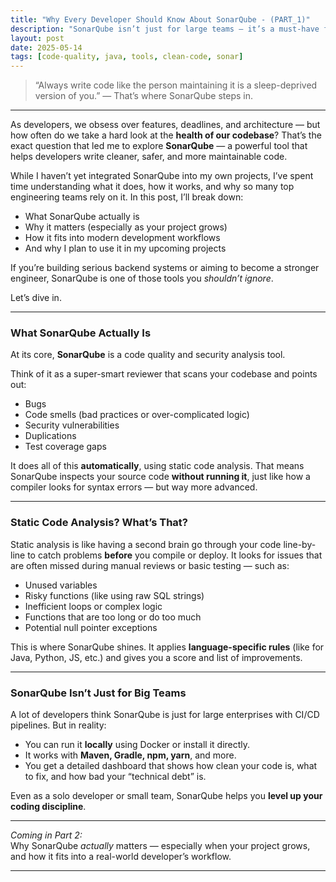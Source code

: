 ```yaml
---
title: "Why Every Developer Should Know About SonarQube - (PART_1)"
description: "SonarQube isn’t just for large teams — it’s a must-have for any developer serious about writing clean, maintainable code. Here’s what it is, why it matters, and how it can transform your workflow."
layout: post
date: 2025-05-14
tags: [code-quality, java, tools, clean-code, sonar]
---
```


> “Always write code like the person maintaining it is a sleep-deprived version of you.” — That’s where SonarQube steps in.

---

As developers, we obsess over features, deadlines, and architecture — but how often do we take a hard look at the **health of our codebase**? That’s the exact question that led me to explore **SonarQube** — a powerful tool that helps developers write cleaner, safer, and more maintainable code.

While I haven’t yet integrated SonarQube into my own projects, I’ve spent time understanding what it does, how it works, and why so many top engineering teams rely on it. In this post, I’ll break down:

- What SonarQube actually is  
- Why it matters (especially as your project grows)  
- How it fits into modern development workflows  
- And why I plan to use it in my upcoming projects

If you’re building serious backend systems or aiming to become a stronger engineer, SonarQube is one of those tools you *shouldn’t ignore*.

Let’s dive in.

---

### What SonarQube Actually Is

At its core, **SonarQube** is a code quality and security analysis tool.

Think of it as a super-smart reviewer that scans your codebase and points out:

- Bugs
- Code smells (bad practices or over-complicated logic)
- Security vulnerabilities
- Duplications
- Test coverage gaps

It does all of this **automatically**, using static code analysis. That means SonarQube inspects your source code **without running it**, just like how a compiler looks for syntax errors — but way more advanced.

---

### Static Code Analysis? What’s That?

Static analysis is like having a second brain go through your code line-by-line to catch problems **before** you compile or deploy. It looks for issues that are often missed during manual reviews or basic testing — such as:

- Unused variables  
- Risky functions (like using raw SQL strings)
- Inefficient loops or complex logic  
- Functions that are too long or do too much  
- Potential null pointer exceptions

This is where SonarQube shines. It applies **language-specific rules** (like for Java, Python, JS, etc.) and gives you a score and list of improvements.

---

### SonarQube Isn’t Just for Big Teams

A lot of developers think SonarQube is just for large enterprises with CI/CD pipelines. But in reality:

- You can run it **locally** using Docker or install it directly.
- It works with **Maven, Gradle, npm, yarn**, and more.
- You get a detailed dashboard that shows how clean your code is, what to fix, and how bad your “technical debt” is.

Even as a solo developer or small team, SonarQube helps you **level up your coding discipline**.

---

*Coming in Part 2:*  
Why SonarQube *actually* matters — especially when your project grows, and how it fits into a real-world developer’s workflow.

---